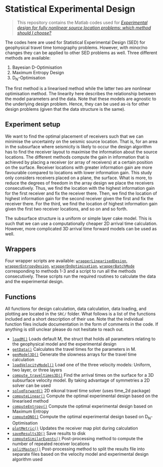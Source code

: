 # Statistical Experimental Design
> This repository contains the Matlab codes used for [*Experimental design for fully nonlinear source location problems: which method should I choose?*](https://doi.org/10.1093/gji/ggaa358)

The codes here are used for Statistical Experimental Design (SED) for geophysical travel time tomography problems. However, with minor/no changes they can be applied to other SED problems as well. Three different methods are available:

1. Bayesian D-Optimisation
2. Maximum Entropy Design
3. D<sub>N</sub>-Optimisation

The first method is a linearised method while the latter two are nonlinear optimisation method. The linearity here describes the relationship between the model parameters and the data. Note that these models are agnostic to the underlying design problem. Hence, they can be used as-is for other design problems (given that the data structure is the same).

## Experiment setup
We want to find the optimal placement of receivers such that we can minimise the uncertainty on the seismic source location. That is, for an area in the subsurface where seismicity is likely to occur the design algorithm has to find the receiver layout to maximise the information about the source locations. The different methods compute the gain in information that is achieved by placing a receiver (or array of receivers) at a certain position on the surface. Receiver locations with greater information gain are more favourable compared to locations with lower information gain. This study only considers receivers placed on a plane, the surface. What is more, to reduce the degrees of freedom in the array design we place the receivers consecutively. Thus, we find the location with the highest information gain for the first receiver and fix the receiver there. Then, we find the location of highest information gain for the second receiver given the first and fix the receiver there. For the third, we find the location of highest information gain given the first two receiver locations, and so on and so forth. 

The subsurface structure is a uniform or simple layer cake model. This is such that we can use a computationally cheaper 2D arrival time calculation. However, more complicated 3D arrival time forward models can be used as well. 

## Wrappers
Four wrapper scripts are available: [`wrapperLinearisedDesign`](wrapperLinearisedDesign.m), [`wrapperEntropyDesign`](wrapperEntropyDesign.m), [`wrapperDnOptimisation`](wrapperDnOptimisation.m), [`wrapperBatchMode`](wrapperBatchMode.m) corresponding to methods 1-3 and a script to run all the methods consecutively. These scripts run the required routines to calculate the data and the experimental design.

## Functions
All functions for design calculation, data calculation, data loading, and plotting are located in the `SRC/` folder. What follows is a list of the functions included and a short description of their use. Note that the individual function files include documentation in the form of comments in the code. If anything is still unclear please do not hesitate to reach out.

- [`loadM()`](SRC/loadM.m) Loads default M, the struct that holds all parameters relating to the geophysical model and the experimental design
- [`getData()`](SRC/getData.m) Calculates the travel times for the parameters in M.
- [`genModel3D()`](SRC/gen_model3D.m) Generate the slowness arrays for the travel time calculation
- [`loadVelocityModel()`](SRC/loadVelocityModel.m) Load one of the three velocity models: Uniform, two layer, or three layers
- [`compute_traveltimes3D()`](SRC/compute_traveltimes3D.m) Find the arrival times on the surface for a 3D subsurface velocity model. By taking advantage of symmetries a 2D solver can be used
- [`solveForward()`](SRC/solveForward.m) 2D eikonal travel time solver (uses time_2d package)
- [`computeLinear()`](SRC/computeLinear.m) Compute the optimal experimental design based on the linearised method
- [`computeEntropy()`](SRC/computeEntropy.m) Compute the optimal experimental design based on Maximum Entropy 
- [`computeDNO()`](SRC/computeDNO.m) Compute the optimal experimental design based on D<sub>N</sub>-Optimisation
- [`plotMetric()`](SRC/plotMetric.m) Updates the receiver map plot during calculation
- [`saveResults3D()`](SRC/save_results3D.m) Save results to disk
- [`computeSimilarEvents()`](SRC/computeSimilarEvents.m) Post-processing method to compute the number of repeated receiver locations
- [`splitMaster()`](SRC/splitMaster.m) Post-processing method to split the results file into separate files based on the velocity model and experimental design algorithm used